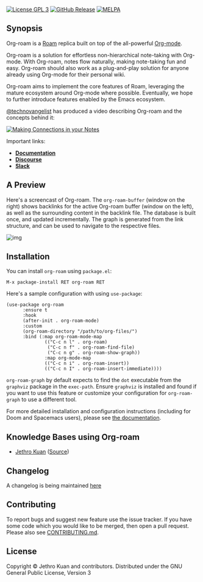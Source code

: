 [![License GPL 3][badge-license]](http://www.gnu.org/licenses/gpl-3.0.txt)
[![GitHub Release](https://img.shields.io/github/v/release/org-roam/org-roam)](https://img.shields.io/github/v/release/org-roam/org-roam)
[![MELPA](https://melpa.org/packages/org-roam-badge.svg)](https://melpa.org/#/org-roam)

## Synopsis

Org-roam is a [Roam][roamresearch] replica built on top of the
all-powerful [Org-mode][org].

Org-roam is a solution for effortless non-hierarchical note-taking
with Org-mode. With Org-roam, notes flow naturally, making note-taking
fun and easy. Org-roam should also work as a plug-and-play solution
for anyone already using Org-mode for their personal wiki.

Org-roam aims to implement the core features of Roam, leveraging the
mature ecosystem around Org-mode where possible. Eventually, we hope
to further introduce features enabled by the Emacs ecosystem.

[@technovangelist](https://github.com/technovangelist/) has produced a video
describing Org-roam and the concepts behind it:

[![Making Connections in your Notes](http://img.youtube.com/vi/Lg61ocfxk3c/0.jpg)](http://www.youtube.com/watch?v=Lg61ocfxk3c "Making Connections in your Notes")

Important links:

- **[Documentation][docs]**
- **[Discourse][discourse]**
- **[Slack][slack]**

## A Preview

Here's a screencast of Org-roam. The `org-roam-buffer` (window on the
right) shows backlinks for the active Org-roam buffer (window on the
left), as well as the surrounding content in the backlink file. The
database is built once, and updated incrementally. The graph is
generated from the link structure, and can be used to navigate to the
respective files.

![img](doc/images/org-roam-graph.gif)

## Installation

You can install `org-roam` using `package.el`:

```
M-x package-install RET org-roam RET
```

Here's a sample configuration with using `use-package`:

```emacs-lisp
(use-package org-roam
      :ensure t
      :hook
      (after-init . org-roam-mode)
      :custom
      (org-roam-directory "/path/to/org-files/")
      :bind (:map org-roam-mode-map
              (("C-c n l" . org-roam)
               ("C-c n f" . org-roam-find-file)
               ("C-c n g" . org-roam-show-graph))
              :map org-mode-map
              (("C-c n i" . org-roam-insert))
              (("C-c n I" . org-roam-insert-immediate))))
```

`org-roam-graph` by default expects to find the `dot` executable
from the `graphviz` package in the `exec-path`.
Ensure `graphviz` is installed and found if you want to use this
feature or customize your configuration for `org-roam-graph` to use a
different tool.

For more detailed installation and configuration instructions (including for
Doom and Spacemacs users), please see [the
documentation][docs].

## Knowledge Bases using Org-roam

- [Jethro Kuan](https://braindump.jethro.dev/)
  ([Source](https://github.com/jethrokuan/braindump/tree/master/org))

## Changelog

A changelog is being maintained [here](CHANGELOG.md)

## Contributing

To report bugs and suggest new feature use the issue tracker. If you
have some code which you would like to be merged, then open a pull
request. Please also see [CONTRIBUTING.md](.github/CONTRIBUTING.md).

## License

Copyright © Jethro Kuan and contributors. Distributed under the GNU
General Public License, Version 3

[roamresearch]: https://www.roamresearch.com/
[org]: https://orgmode.org/
[badge-license]: https://img.shields.io/badge/license-GPL_3-green.svg
[docs]: https://org-roam.github.io/org-roam/manual/
[discourse]: https://org-roam.discourse.group/
[slack]: https://join.slack.com/t/orgroam/shared_invite/zt-deoqamys-043YQ~s5Tay3iJ5QRI~Lxg
